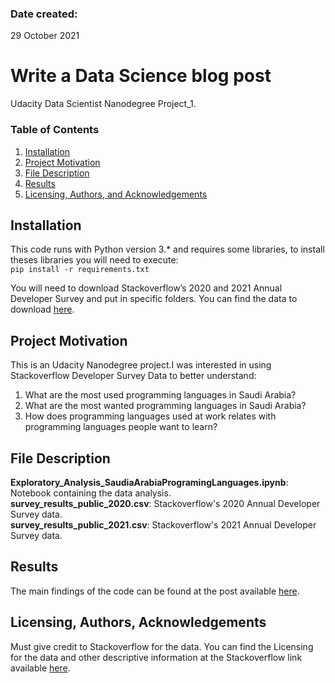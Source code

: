 ### Date created:
29 October 2021

# Write a Data Science blog post
Udacity Data Scientist Nanodegree Project_1.

### Table of Contents

1. [Installation](#installation)
2. [Project Motivation](#motivation)
3. [File Description](#files)
4. [Results](#results)
5. [Licensing, Authors, and Acknowledgements](#licensing)

## Installation <a name="installation"></a>

This code runs with Python version 3.* and requires some libraries, to install theses libraries you will need to execute: </br>
` pip install -r requirements.txt `

You will need to download Stackoverflow’s 2020 and 2021 Annual Developer Survey and put in specific folders. You can find the data to download [here](https://insights.stackoverflow.com/survey). </br>

## Project Motivation <a name="motivation"></a>

This is an Udacity Nanodegree project.I was interested in using Stackoverflow Developer Survey Data to better understand:</br>
1. What are the most used programming languages in Saudi Arabia? </br>
2. What are the most wanted programming languages in Saudi Arabia? </br>
3. How does programming languages used at work relates with programming languages people want to learn? </br>

## File Description <a name="files"></a>

**Exploratory_Analysis_SaudiaArabiaProgramingLanguages.ipynb**: Notebook containing the data analysis. </br>
**survey_results_public_2020.csv**: Stackoverflow's 2020 Annual Developer Survey data. </br>
**survey_results_public_2021.csv**: Stackoverflow's 2021 Annual Developer Survey data. </br>

## Results <a name="results"></a>
The main findings of the code can be found at the post available [here]().

## Licensing, Authors, Acknowledgements<a name="licensing"></a>
Must give credit to Stackoverflow for the data. You can find the Licensing for the data and other descriptive information at the Stackoverflow link available [here](https://insights.stackoverflow.com/survey).
